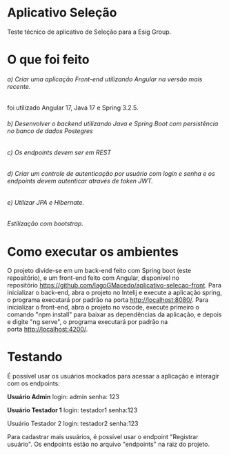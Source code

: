 # Aplicativo Seleção
Teste técnico de aplicativo de Seleção para a Esig Group.

# O que foi feito
###### a) Criar uma aplicação Front-end utilizando Angular na versão mais recente.
foi utilizado Angular 17, Java 17 e Spring 3.2.5.
###### b) Desenvolver o backend utilizando Java e Spring Boot com persistência no banco de dados Postegres
###### c) Os endpoints devem ser em REST
###### d) Criar um controle de autenticação por usuário com login e senha e os endpoints devem autenticar através de token JWT.
###### e) Utilizar JPA e Hibernate.

###### Estilização com bootstrap.

# Como executar os ambientes
O projeto divide-se em um back-end feito com Spring boot (este repositório), e um front-end feito com Angular, disponível no repositório https://github.com/IagoGMacedo/aplicativo-selecao-front.
Para inicializar o back-end, abra o projeto no Intelij e execute a aplicação spring, o programa executará por padrão na porta [http://localhost:8080/](http://localhost:8080/). Para inicializar o front-end, abra o projeto no vscode, execute primeiro o comando "npm install" para baixar as dependências da aplicação, e depois e digite "ng serve", o programa executará por padrão na porta [http://localhost:4200/](http://localhost:4200/).


# Testando

É possível usar os usuários mockados para acessar a aplicação e interagir com os endpoints:

**Usuário Admin**
login: admin
senha: 123

**Usuário Testador 1**
login: testador1
senha:123

Usuário Testador 2
login: testador2
senha:123

Para cadastrar mais usuários, é possível usar o endpoint "Registrar usuário". Os endpoints estão no arquivo "endpoints" na raiz do projeto.
